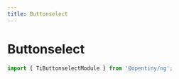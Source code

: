 ```yaml
---
title: Buttonselect
---
```


# Buttonselect

<div class="used-tiny">

```typescript
import { TiButtonselectModule } from '@opentiny/ng';
```

</div>
